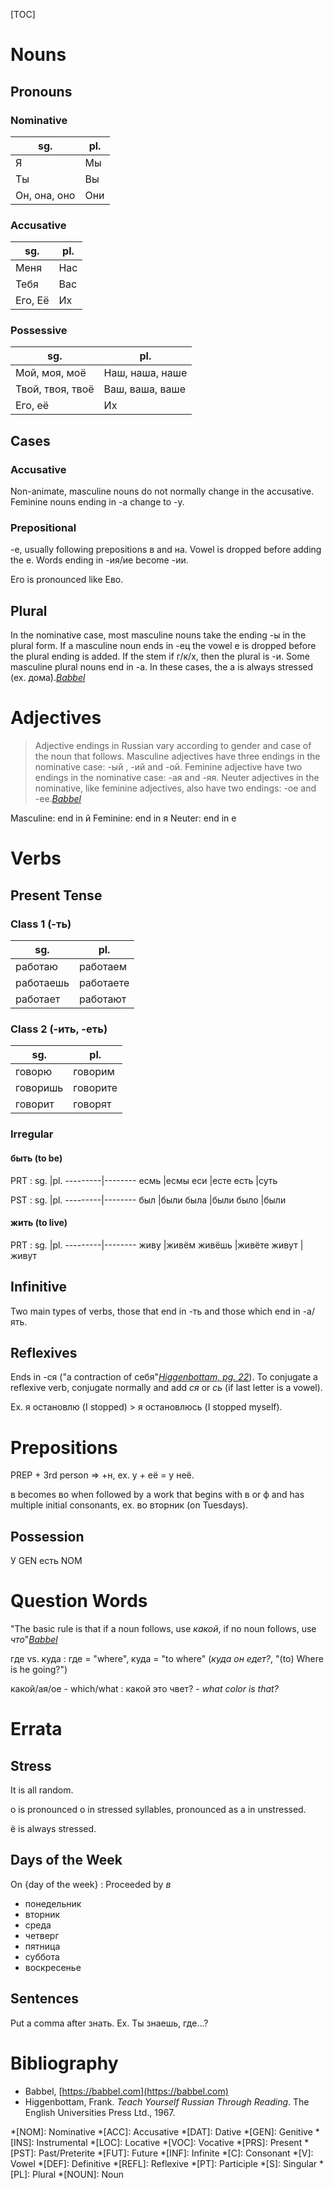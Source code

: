 [TOC]

# Nouns

## Pronouns

### Nominative

sg.         | pl.
------------|-------
Я           | Мы
Ты          | Вы
Он, она, оно| Они

### Accusative

sg.         | pl.
------------|-------
Меня        | Нас
Тебя        | Вас
Его, Её     | Их

### Possessive

sg.              | pl.
-----------------|-------
Мой, моя, моё    | Наш, наша, наше
Твой, твоя, твоё | Ваш, ваша, ваше
Его, её          | Их

## Cases

### Accusative

Non-animate, masculine nouns do not normally change in the accusative. Feminine nouns ending in -а change to -у.

### Prepositional

-е, usually following prepositions в and на.
Vowel is dropped before adding the е.
Words ending in -ия/ие become -ии.

Его is pronounced like Ево.

## Plural

In the nominative case, most masculine nouns take the ending -ы in the plural form. If a masculine noun ends in -ец the vowel e is dropped before the plural ending is added. If the stem if г/к/х, then the plural is -и. Some masculine plural nouns end in -а. In these cases, the а is always stressed (ex. дома̀).<cite>[Babbel](#Babbel)</cite>



# Adjectives

>Adjective endings in Russian vary according to gender and case of the noun that follows. Masculine adjectives have three endings in the nominative case: -ый , -ий and -ой. Feminine adjective have two endings in the nominative case: -ая and -яя. Neuter adjectives in the nominative, like feminine adjectives, also have two endings: -ое and -ее.<cite>[Babbel](#Babbel)</cite>

Masculine: end in й
Feminine: end in я
Neuter: end in е

# Verbs

## Present Tense

### Class 1 (-ть)

sg.      |pl.
---------|-------- 
работаю  |работаем
работаешь|работаете
работает |работают

### Class 2 (-ить, -еть)

sg.      |pl.
---------|-------- 
говорю   |говорим
говоришь |говорите
говорит  |говорят

### Irregular

#### быть (to be)

PRT
: sg.    |pl.
---------|-------- 
есмь     |есмы
еси      |есте
есть     |суть

PST
: sg.    |pl.
---------|-------- 
был      |были
была     |были
было     |были

#### жить (to live)

PRT
: sg.    |pl.
---------|-------- 
живу     |живём
живёшь   |живёте
живут    |живут


## Infinitive

Two main types of verbs, those that end in -ть and those which end in -а/ять.

## Reflexives

Ends in -ся ("a contraction of себя"<cite>[Higgenbottam, pg. 22](#Higgenbottam)</cite>). To conjugate a reflexive verb, conjugate normally and add _ся_ or _сь_ (if last letter is a vowel).

Ex. я остановлю (I stopped) > я остановлюсь (I stopped myself).

# Prepositions

PREP + 3rd person => +н, ex. у + её = у неё.

в becomes во when followed by a work that begins with в or ф and has multiple initial consonants, ex. во вторник (on Tuesdays).

## Possession

У GEN есть NOM

# Question Words

"The basic rule is that if a noun follows, use _какой_, if no noun follows, use _что_"<cite>[Babbel](#Babbel)</cite>

где vs. куда
: где = "where", куда = "to where" (_куда он едет?_, "(to) Where is he going?")

какой/ая/ое - which/what
: какой это чвет? - _what color is that?_

# Errata

## Stress

It is all random.

о is pronounced о in stressed syllables, pronounced as а in unstressed.

ё is always stressed.

## Days of the Week

On {day of the week}
: Proceeded by _в_

* понедельник
* вторник
* среда
* четверг
* пятница
* суббота
* воскресенье

## Sentences

Put a comma after знать. Ex. Ты знаешь, где...?

# Bibliography
* <source id="Babbel">Babbel, [https://babbel.com](https://babbel.com)</source>
* <source id="Higgenbottam">Higgenbottam, Frank. _Teach Yourself Russian Through Reading_. The English Universities Press Ltd., 1967.</source>

<!-- Abbreviations -->
*[NOM]: Nominative
*[ACC]: Accusative
*[DAT]: Dative
*[GEN]: Genitive
*[INS]: Instrumental
*[LOC]: Locative
*[VOC]: Vocative
*[PRS]: Present
*[PST]: Past/Preterite
*[FUT]: Future
*[INF]: Infinite
*[C]: Consonant
*[V]: Vowel
*[DEF]: Definitive
*[REFL]: Reflexive
*[PT]: Participle
*[S]: Singular
*[PL]: Plural
*[NOUN]: Noun